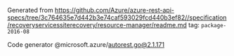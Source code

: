 Generated from https://github.com/Azure/azure-rest-api-specs/tree/3c764635e7d442b3e74caf593029fcd440b3ef82//specification/recoveryservicessiterecovery/resource-manager/readme.md tag: `package-2016-08`

Code generator @microsoft.azure/autorest.go@2.1.171


